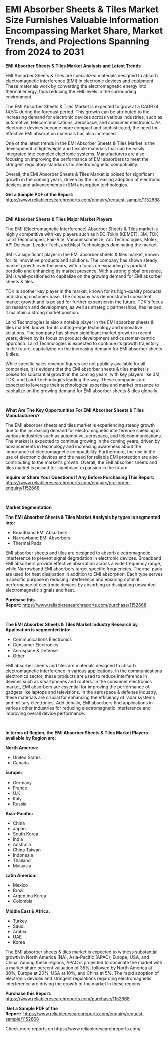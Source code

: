 <p><h1>EMI Absorber Sheets & Tiles Market Size Furnishes Valuable Information Encompassing Market Share, Market Trends, and Projections Spanning from 2024 to 2031</h1></p><p><strong>EMI Absorber Sheets & Tiles Market Analysis and Latest Trends</strong></p>
<p><p>EMI Absorber Sheets & Tiles are specialized materials designed to absorb electromagnetic interference (EMI) in electronic devices and equipment. These materials work by converting the electromagnetic energy into thermal energy, thus reducing the EMI levels in the surrounding environment.</p><p>The EMI Absorber Sheets & Tiles Market is expected to grow at a CAGR of 14.5% during the forecast period. This growth can be attributed to the increasing demand for electronic devices across various industries, such as automotive, telecommunications, aerospace, and consumer electronics. As electronic devices become more compact and sophisticated, the need for effective EMI absorption materials has also increased.</p><p>One of the latest trends in the EMI Absorber Sheets & Tiles Market is the development of lightweight and flexible materials that can be easily integrated into complex electronic systems. Manufacturers are also focusing on improving the performance of EMI absorbers to meet the stringent regulatory standards for electromagnetic compatibility.</p><p>Overall, the EMI Absorber Sheets & Tiles Market is poised for significant growth in the coming years, driven by the increasing adoption of electronic devices and advancements in EMI absorption technologies.</p></p>
<p><strong>Get a Sample PDF of the Report:&nbsp;</strong> <a href="https://www.reliableresearchreports.com/enquiry/request-sample/1152668">https://www.reliableresearchreports.com/enquiry/request-sample/1152668</a></p>
<p>&nbsp;</p>
<p><strong>EMI Absorber Sheets & Tiles Major Market Players</strong></p>
<p><p>The EMI (Electromagnetic Interference) Absorber Sheets & Tiles market is highly competitive with key players such as NEC-Tokin (KEMET), 3M, TDK, Laird Technologies, Fair-Rite, Vacuumschmelze, Arc Technologies, Molex, API Delevan, Leader Tech, and Mast Technologies dominating the market.</p><p>3M is a significant player in the EMI absorber sheets & tiles market, known for its innovative products and solutions. The company has shown steady market growth over the years, with a focus on expanding its product portfolio and enhancing its market presence. With a strong global presence, 3M is well-positioned to capitalize on the growing demand for EMI absorber sheets & tiles.</p><p>TDK is another key player in the market, known for its high-quality products and strong customer base. The company has demonstrated consistent market growth and is poised for further expansion in the future. TDK's focus on research and development, as well as strategic partnerships, has helped it maintain a strong market position.</p><p>Laird Technologies is also a notable player in the EMI absorber sheets & tiles market, known for its cutting-edge technology and innovative solutions. The company has shown significant market growth in recent years, driven by its focus on product development and customer-centric approach. Laird Technologies is expected to continue its growth trajectory in the future, capitalizing on the increasing demand for EMI absorber sheets & tiles.</p><p>While specific sales revenue figures are not publicly available for all companies, it is evident that the EMI absorber sheets & tiles market is poised for substantial growth in the coming years, with key players like 3M, TDK, and Laird Technologies leading the way. These companies are expected to leverage their technological expertise and market presence to capitalize on the growing demand for EMI absorber sheets & tiles globally.</p></p>
<p>&nbsp;</p>
<p><strong>What Are The Key Opportunities For EMI Absorber Sheets & Tiles Manufacturers?</strong></p>
<p><p>The EMI absorber sheets and tiles market is experiencing steady growth due to the increasing demand for electromagnetic interference shielding in various industries such as automotive, aerospace, and telecommunications. The market is expected to continue growing in the coming years, driven by advancements in technology and increasing awareness about the importance of electromagnetic compatibility. Furthermore, the rise in the use of electronic devices and the need for reliable EMI protection are also contributing to the market's growth. Overall, the EMI absorber sheets and tiles market is poised for significant expansion in the future.</p></p>
<p><strong>Inquire or Share Your Questions If Any Before Purchasing This Report:</strong> <a href="https://www.reliableresearchreports.com/enquiry/pre-order-enquiry/1152668">https://www.reliableresearchreports.com/enquiry/pre-order-enquiry/1152668</a></p>
<p>&nbsp;</p>
<p><strong>Market Segmentation</strong></p>
<p><strong>The EMI Absorber Sheets & Tiles Market Analysis by types is segmented into:</strong></p>
<p><ul><li>Broadband EMI Absorbers</li><li>Narrowband EMI Absorbers</li><li>Thermal Pads</li></ul></p>
<p><p>EMI absorber sheets and tiles are designed to absorb electromagnetic interference to prevent signal degradation in electronic devices. Broadband EMI absorbers provide effective absorption across a wide frequency range, while Narrowband EMI absorbers target specific frequencies. Thermal pads are used for heat dissipation in addition to EMI absorption. Each type serves a specific purpose in reducing interference and ensuring optimal performance of electronic devices by absorbing or dissipating unwanted electromagnetic signals and heat.</p></p>
<p><strong>Purchase this Report:&nbsp;</strong><a href="https://www.reliableresearchreports.com/purchase/1152668">https://www.reliableresearchreports.com/purchase/1152668</a></p>
<p>&nbsp;</p>
<p><strong>The EMI Absorber Sheets & Tiles Market Industry Research by Application is segmented into:</strong></p>
<p><ul><li>Communications Electronics</li><li>Consumer Electronics</li><li>Aerospace & Defense</li><li>Other</li></ul></p>
<p><p>EMI absorber sheets and tiles are materials designed to absorb electromagnetic interference in various applications. In the communications electronics sector, these products are used to reduce interference in devices such as smartphones and routers. In the consumer electronics market, EMI absorbers are essential for improving the performance of gadgets like laptops and televisions. In the aerospace & defense industry, these materials are crucial for enhancing the efficiency of radar systems and military electronics. Additionally, EMI absorbers find applications in various other industries for reducing electromagnetic interference and improving overall device performance.</p></p>
<p>&nbsp;</p>
<p><strong>In terms of Region, the EMI Absorber Sheets & Tiles Market Players available by Region are:</strong></p>
<p>
    <p> <strong> North America: </strong>
        <ul>
            <li>United States</li>
            <li>Canada</li>
        </ul>
        </p> 
    <p> <strong> Europe: </strong>
        <ul>
            <li>Germany</li>
            <li>France</li>
            <li>U.K.</li>
            <li>Italy</li>
            <li>Russia</li>
        </ul>
        </p> 
    <p> <strong> Asia-Pacific: </strong>
        <ul>
            <li>China</li>
            <li>Japan</li>
            <li>South Korea</li>
            <li>India</li>
            <li>Australia</li>
            <li>China Taiwan</li>
            <li>Indonesia</li>
            <li>Thailand</li>
            <li>Malaysia</li>
        </ul>
        </p> 
    <p> <strong> Latin America: </strong>
        <ul>
            <li>Mexico</li>
            <li>Brazil</li>
            <li>Argentina Korea</li>
            <li>Colombia</li>
        </ul>
        </p> 
    <p> <strong> Middle East & Africa: </strong>
        <ul>
            <li>Turkey</li>
            <li>Saudi</li>
            <li>Arabia</li>
            <li>UAE</li>
            <li>Korea</li>
        </ul>
    </p>
    </p>
<p><p>The EMI absorber sheets & tiles market is expected to witness substantial growth in North America (NA), Asia-Pacific (APAC), Europe, USA, and China. Among these regions, APAC is projected to dominate the market with a market share percent valuation of 35%, followed by North America at 30%, Europe at 20%, USA at 10%, and China at 5%. The rapid adoption of electronic devices and stringent regulations regarding electromagnetic interference are driving the growth of the market in these regions.</p></p>
<p><strong>Purchase this Report: </strong><a href="https://www.reliableresearchreports.com/purchase/1152668">https://www.reliableresearchreports.com/purchase/1152668</a></p>
<p>&nbsp;<strong>Get a Sample PDF of the Report:&nbsp;&nbsp;</strong><a href="https://www.reliableresearchreports.com/enquiry/request-sample/1152668">https://www.reliableresearchreports.com/enquiry/request-sample/1152668</a></p>
<p><strong></strong></p>
<p>Check more reports on https://www.reliableresearchreports.com/</p>